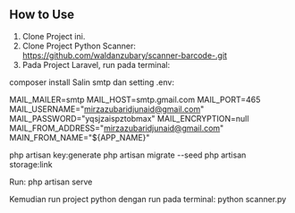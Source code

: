 ## How to Use
1. Clone Project ini.
2. Clone Project Python Scanner: https://github.com/waldanzubary/scanner-barcode-.git
3. Pada Project Laravel, run pada terminal:

composer install
Salin smtp dan setting .env:

MAIL_MAILER=smtp
MAIL_HOST=smtp.gmail.com
MAIL_PORT=465
MAIL_USERNAME="mirzazubaridjunaid@gmail.com"
MAIL_PASSWORD="yqsjzaispztobmax"
MAIL_ENCRYPTION=null
MAIL_FROM_ADDRESS="mirzazubaridjunaid@gmail.com"
MAIN_FROM_NAME="${APP_NAME}"

php artisan key:generate
php artisan migrate --seed
php artisan storage:link

Run:
php artisan serve

Kemudian run project python dengan run pada terminal:
python scanner.py
